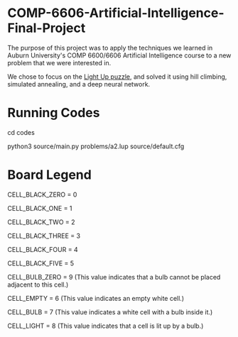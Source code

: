 # COMP-6606-Artificial-Intelligence-Final-Project
The purpose of this project was to apply the techniques we learned in Auburn University's COMP 6600/6606 Artificial Intelligence course to a new problem that we were interested in.

We chose to focus on the [Light Up puzzle](https://en.wikipedia.org/wiki/Light_Up_(puzzle)), and solved it using hill climbing, simulated annealing, and a deep neural network.

# Running Codes #
cd codes

python3 source/main.py problems/a2.lup source/default.cfg

# Board Legend #

CELL_BLACK_ZERO = 0

CELL_BLACK_ONE = 1

CELL_BLACK_TWO = 2

CELL_BLACK_THREE = 3

CELL_BLACK_FOUR = 4

CELL_BLACK_FIVE = 5

CELL_BULB_ZERO = 9 (This value indicates that a bulb cannot be placed adjacent to this cell.)

CELL_EMPTY = 6 (This value indicates an empty white cell.)

CELL_BULB = 7 (This value indicates a white cell with a bulb inside it.)

CELL_LIGHT = 8 (This value indicates that a cell is lit up by a bulb.)